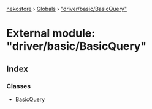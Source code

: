 [nekostore](../README.md) › [Globals](../globals.md) › ["driver/basic/BasicQuery"](_driver_basic_basicquery_.md)

# External module: "driver/basic/BasicQuery"

## Index

### Classes

* [BasicQuery](../classes/_driver_basic_basicquery_.basicquery.md)
